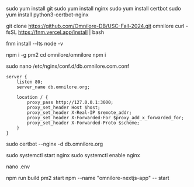 <!-- already have the elastic IP configured on the EC2 instance with the OS at least Amazon Linux 2023 -->
<!-- for security and keys I selected the preexisting options that are already on our AWS accounts -->
<!-- security group = launch-wizard-1, key name = Cron Job Public/Private Key Pair (RSA) -->

sudo yum install git
sudo yum install nginx
sudo yum install certbot
sudo yum install python3-certbot-nginx

git clone https://github.com/Omnilore-DB/USC-Fall-2024.git omnilore
curl -fsSL https://fnm.vercel.app/install | bash

<!-- read last line of install. should say something like "In order to apply the changes, open a new terminal or run the following command..." -->

fnm install --lts
node -v

<!-- should be v22 or higher -->

npm i -g pm2
cd omnilore/omnilore
npm i

sudo nano /etc/nginx/conf.d/db.omnilore.com.conf

<!-- paste the following into the file -->

```
server {
    listen 80;
    server_name db.omnilore.org;

    location / {
        proxy_pass http://127.0.0.1:3000;
        proxy_set_header Host $host;
        proxy_set_header X-Real-IP $remote_addr;
        proxy_set_header X-Forwarded-For $proxy_add_x_forwarded_for;
        proxy_set_header X-Forwarded-Proto $scheme;
    }
}
```

<!-- save and exit nano -->

sudo certbot --nginx -d db.omnilore.org

sudo systemctl start nginx
sudo systemctl enable nginx

nano .env

<!-- paste the env variables into the file -->

npm run build
pm2 start npm --name "omnilore-nextjs-app" -- start

<!-- you may have to run ```pm2 startup``` to make pm2 auto-boot at server restart and follow any further instructions it gives you like "To setup the Startup Script, copy/paste the following command..." -->
